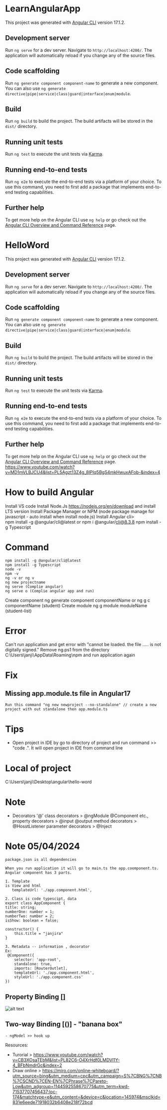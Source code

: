 # LearnAngularApp

This project was generated with [Angular CLI](https://github.com/angular/angular-cli) version 17.1.2.

## Development server

Run `ng serve` for a dev server. Navigate to `http://localhost:4200/`. The application will automatically reload if you change any of the source files.

## Code scaffolding

Run `ng generate component component-name` to generate a new component. You can also use `ng generate directive|pipe|service|class|guard|interface|enum|module`.

## Build

Run `ng build` to build the project. The build artifacts will be stored in the `dist/` directory.

## Running unit tests

Run `ng test` to execute the unit tests via [Karma](https://karma-runner.github.io).

## Running end-to-end tests

Run `ng e2e` to execute the end-to-end tests via a platform of your choice. To use this command, you need to first add a package that implements end-to-end testing capabilities.

## Further help

To get more help on the Angular CLI use `ng help` or go check out the [Angular CLI Overview and Command Reference](https://angular.io/cli) page.


# HelloWord

This project was generated with [Angular CLI](https://github.com/angular/angular-cli) version 17.1.2.

## Development server

Run `ng serve` for a dev server. Navigate to `http://localhost:4200/`. The application will automatically reload if you change any of the source files.

## Code scaffolding

Run `ng generate component component-name` to generate a new component. You can also use `ng generate directive|pipe|service|class|guard|interface|enum|module`.

## Build

Run `ng build` to build the project. The build artifacts will be stored in the `dist/` directory.

## Running unit tests

Run `ng test` to execute the unit tests via [Karma](https://karma-runner.github.io).

## Running end-to-end tests

Run `ng e2e` to execute the end-to-end tests via a platform of your choice. To use this command, you need to first add a package that implements end-to-end testing capabilities.

## Further help

To get more help on the Angular CLI use `ng help` or go check out the [Angular CLI Overview and Command Reference](https://angular.io/cli) page.
https://www.youtube.com/watch?v=MD1mVLBJCU4&list=PL5Agzt13Z4g_8lPIq5BgS4mkHwuxAFob-&index=4


# How to build Angular
Install VS code
Install Node.Js https://nodejs.org/en/download and install LTS version
Install Package Manager or NPM (node package manage for javascript - auto install when install node.js)
Install Angular cli>  
	npm install -g @angular/cli@latest 
    or 
    npm i @angular/cli@8.3.8 
npm install -g Typescript

# Command
    npm install -g @angular/cli@latest
    npm install -g Typescript
    node -v
    npm -v
    ng -v or ng v
    ng new projectname
    ng serve (Complie angular)
    ng serve o (Complie angular app and run)
Create component
    ng generate component componentName or ng g c componentName (student)
Create module
    ng g module moduleName (student-list)

# Error
Can't run application and get error with "cannot be loaded. the file ..... is not digitally signed."
    Remove ng.ps1 from the directory C:\Users\janji\AppData\Roaming\npm
    and run application again


# Fix
  ## Missing app.module.ts file in Angular17
    Run this command "ng new newproject --no-standalone" // create a new project with out standalone then app.module.ts

# Tips
- Open project in IDE by go to directory of project and run command >> "code .". It will open project in IDE from command line  

# Local of project
C:\Users\janji\Desktop\angular\hello-word

# Note
- Decorators '@'
    class decorators > @ngModule @Component etc.,
    property decorators > @input @output
    method decorators > @HosstListener
    parameter decorators > @Inject

# Note 05/04/2024
    package.json is all dependencies

    When you run application it will go to main.ts the app.coomponent.ts. Angular component has 3 parts.

    1. Template
    is View and html 
       templateUrl: './app.component.html',

    2. Class is code typescipt, data
    export class AppComponent {
    title: string; 
    numberOne: number = 1;
    numberTwo: number = 2;
    isShow: boolean = false;

    constructor() {
        this.title = "janjira"
    }

    3. Metadata -- information , decorator
    Ex:
     @Component({
        selector: 'app-root',
        standalone: true,
        imports: [RouterOutlet],
        templateUrl: './app.component.html',
        styleUrl: './app.component.css'
    })
  
  ## Property Binding []
  ![alt text](image.png)

  ## Two-way Binding  [()] - "banana box"
    - ngModel >> hook up 
  


Resources:
- Turorial > https://www.youtube.com/watch?v=CB3XOsaTEbM&list=PL82C6-O4XrHdf0LMDVl1Y-4_BFbNmdrGc&index=2
- Draw online > https://miro.com/online-whiteboard/?utm_source=bing&utm_medium=cpc&utm_campaign=S%7CBNG%7CNB%7CSCND%7CEN-EN%7CPhrase%7CPareto-Low&utm_adgroup=1144592558670775&utm_term=kwd-71537707456437:loc-174&matchtype=e&utm_content=&device=c&location=145974&msclkid=831e6eede71918032b6408e218f72bcd



